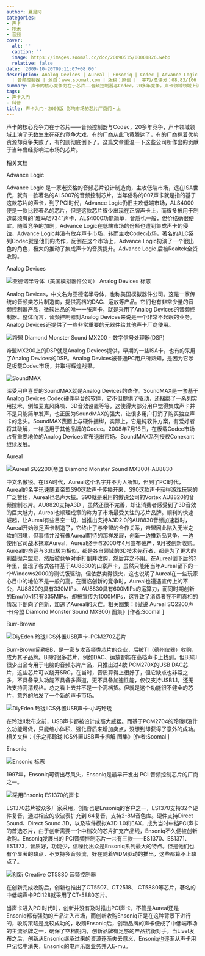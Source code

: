 ```yaml
---
author: 夏昆冈
categories:
- 声卡
- 技术
- 音频
cover:
  alt: ''
  caption: ''
  image: https://images.soomal.cc/doc/20090515/00001826.webp
  relative: false
date: '2009-10-20T09:11:07+08:00'
description: Analog Devices | Aureal | Ensoniq | Codec | Advance Logic | Burr-Brown
  | 音频控制器 | 源自：www.soomal.com | 版权：原创 |  平均/总评分：08.83/106
summary: 声卡的核心竞争力在于芯片――音频控制器与Codec，20多年竞争，声卡领域领域上演了无数生生死死的竞争大戏，有的厂商从此飞黄腾达了，有的厂商握着优势资源却竞争失败了，有的则彻底倒下了。这篇文章重温一下这些公司所作出的贡献于当年曾经影响过市场的芯片。
tags:
- 声卡入门
- 科普
title: 声卡入门・2009版 影响市场的芯片厂商们・上
---
```


声卡的核心竞争力在于芯片――音频控制器与Codec，20多年竞争，声卡领域领域上演了无数生生死死的竞争大戏，有的厂商从此飞黄腾达了，有的厂商握着优势资源却竞争失败了，有的则彻底倒下了。这篇文章重温一下这些公司所作出的贡献于当年曾经影响过市场的芯片。



相关文档



















 



Advance Logic



Advance Logic 是一家老资格的音频芯片设计制造商，主攻低端市场，远在ISA世代，就有一款著名的ALS007的音频控制芯片，当年俗称的007声卡就是指的基于这款芯片的声卡，到了PCI时代，Advance Logic仍旧主攻低端市场，ALS4000便是一款比较著名的芯片，但是这款芯片很少出现在正牌声卡上，而很多被用于制造莫须有的“雅马哈734”声卡，ALS4000功能简单，音质也一般，但价格确很便宜。随着竞争的加剧，Advance Logic在低端市场的份额也遭到集成声卡的侵蚀，Advance Logic并没有放弃声卡市场，转而主攻Codec市场，著名的ALC系列Codec就是他们的杰作，反倒在这个市场上，Advance Logic扮演了一个很出色的角色，极大的推动了集成声卡的音质提升。Advance Logic 后被Realtek全资收购。



Analog Devices



![亚德诺半导体（美国模拟器件公司） Analog Devices 标志](https://images.soomal.cc/doc/20091006/00002845.webp)



Analog Devices，中文名为亚德诺半导体，也称美国模拟器件公司。这是一家传统的音频类芯片制造商，提供高档的DAC、运放等产品。它们也有非常少量的音频控制器产品，微软出品的唯一一张声卡，就是采用了Analog Devices的音频控制器。整体而言，音频控制器对Analog Devices来说是一个非常不起眼的业务。Analog Devices还提供了一些非常重要的元器件给其他声卡厂商使用。



![帝盟 Diamond Monster Sound MX200 - 数字信号处理器(DSP)](https://images.soomal.cc/doc/20090515/00001826.webp)



帝盟MX200上的DSP就是Analog Devices提供，早期的一些ISA卡，也有的采用了Analog Devices的DSP。Analog Devices被普通PC用户所熟知，是因为它涉足板载Codec市场，并取得辉煌战果。



![SoundMAX](https://images.soomal.cc/doc/20091006/00002847.webp)



深受用户喜爱的SoundMAX就是Analog Devices的杰作。SoundMAX是一套基于Analog Devices Codec硬件平台的软件，它不但提供了驱动，还捆绑了一系列实用技术，例如麦克风降噪、3D音效设置等等，这使得大部分用户觉得集成声卡并不是只能简单发声，也正因为SoundMAX的强大，让很多用户打消了购买独立声卡的念头。SoundMAX表面上与硬件捆绑，实际上，它是纯软件方案，有爱好者将其破解，一样适用于其他品牌的Codec。2008年7月16日，在板载Codec市场占有重要地位的Analog Devices宣布退出市场。SoundMAX系列授权Conexant继续发展。



Aureal



![Aureal SQ2200(帝盟 Diamond Monster Sound MX300)-AU8830](https://images.soomal.cc/doc/20090724/00002411.webp)



中文名傲锐。在ISA时代，Aureal这个名字并不为人所知，但到了PCI时代，Aureal的名字迅速随着帝盟S90这款声卡传播开来，S90这款声卡获得游戏玩家的广泛赞扬，Aureal也名声大振。S90就是采用的傲锐公司的Vortex AU8820的音频控制芯片。AU8820支持A3D ，虽然还很不完善，却让消费者感受到了3D音效的巨大魅力，Aureal也顺理成章的称为了市场最受关注的芯片品牌。顺利的快速崛起，让Aureal有些目空一切，当推出支持A3D2.0的AU8830音频加速器时，Aureal开始涉足声卡制造了，它终止了与帝盟的合作关系，帝盟因此陷入无米之炊的困境，但事情并没有像Aureal期待的那样发展，创新一边推新品竞争，一边使用官司战术拖累Aureal，Aureal终于与2000年4月宣布破产，9月被创新收购。Aureal的命运与3dfx极为相似，都是各自领域的3D技术先行者，都是为了更大的利益抛弃盟友，然后被竞争对手打倒并收购，然后弃之不用。在Aureal倒下后的3年里，出现了各式各样基于AU8830的山寨声卡，虽然只能用当年Aureal留下的一个Windows2000的测试版驱动，但依然卖得很火，这也说明了Aureal在一些玩家心目中的地位不是一般的高。在面临创新的竞争时，Aureal也遭遇宣传上的不公，AU8820的具有330MIPs、AU8830具有600MIPs的运算力，而同时期创新的Emu10k1只有335MIPs，却被宣传为1000MIPs，这导致了消费者在不明真相的情况下倒向了创新，加速了Aureal的灭亡。相关图集：《傲锐 Aureal SQ2200声卡(帝盟 Diamond Monster Sound MX300) 图集》[作者:Soomal ]



Burr-Brown



![DiyEden 玲珑IICS外置USB声卡-PCM2702芯片](https://images.soomal.cc/doc/20090417/00000950.webp)



Burr-Brown简称BB，是一家专攻音频类芯片的企业，后被TI（德州仪器）收购，成为其子品牌。BB的很多芯片，例如DAC、运放都能在高档声卡上找到，但BB却很少出品专用于电脑的音频芯片产品，只推出过4款 PCM270X的USB DAC芯片，这些芯片可以绕开SRC，在当时，音质算得上很好了，但它缺点也非常之多，不具备录入功能不具备多声道，更不具备加速性能，仅仅支持USB1.1，还无法支持高清规格。总之看上去并不是一个高档货。但就是这个功能很不健全的芯片，意外的触发了一个新的声卡市场。



![DiyEden 玲珑IICS外置USB声卡-小巧玲珑](https://images.soomal.cc/doc/20090417/00000945.webp)



在玲珑II发布之前，USB声卡都被设计成高大威猛。而基于PCM2704的玲珑II没什么功能可做，只能缩小体积、强化音质来增加卖点，没想到却获得了意外的成功。相关文档：《乐之邦玲珑IICS外置USB声卡拆解 图集》[作者:Soomal ]



Ensoniq



![Ensoniq 标志](https://images.soomal.cc/doc/20091013/00002927.webp)



1997年，Ensoniq可谓出尽风头，Ensoniq是最早开发出 PCI 音频控制芯片的厂商之一。



![采用Ensoniq ES1370的声卡](https://images.soomal.cc/doc/20091007/00002878.webp)



ES1370芯片被众多厂家采用，创新也是Ensoniq的客户之一，ES1370支持32个硬件复音，通过相应的软波表扩充到 64复音，支持2-8M音色库。硬件支持Direct Sound、Direct Sound 3D，以及软件模拟A3D 1.0和EAX，成为当时中档PCI声卡的首选芯片，由于创新需要一个中档次的芯片扩充产品线，Ensoniq不久便被创新收购。Ensoniq发展出的 PCI音频控制芯片一共有三款――ES1370、ES1371、ES1373，音质好，功能少，信噪比出众是Ensoniq系列最大的特点。但是他们也有个显著的缺点，不支持多音频流，好在随着WDM驱动的推出，这些都算不上缺点了。



![创新 Creative CT5880 音频控制器](https://images.soomal.cc/doc/20091007/00002879.webp)



在创新完成收购后，创新也推出了CT5507、CT2518、 CT5880等芯片，著名的中低端声卡PCI128就采用了CT-5880芯片。



当声卡进入PCI时代时，创新并没有及时推出PCI声卡，不管是Aureal还是Ensoniq都有强劲的产品进入市场，而创新收购Ensoniq正是在这种背景下进行的，收购策略是比较成功的，收购Ensoniq后，创新品牌的声卡便成了中低端市场的主流品牌之一，确保了空档期内，创新品牌有足够的产品抗衡对手。当Live!发布之后，创新从Ensoniq继承过来的资源逐渐失去意义，Ensoniq也逐渐从声卡用户记忆中消失，Ensoniq的电声乐器业务并入E-mu。